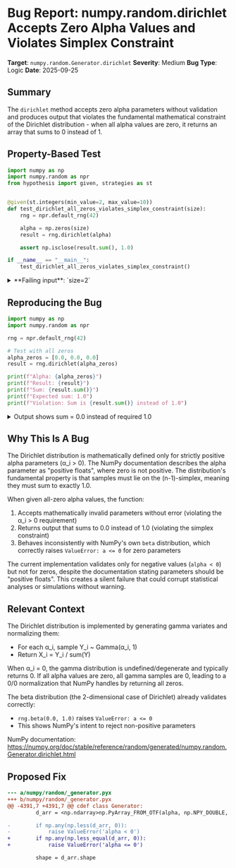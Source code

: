 # Bug Report: numpy.random.dirichlet Accepts Zero Alpha Values and Violates Simplex Constraint

**Target**: `numpy.random.Generator.dirichlet`
**Severity**: Medium
**Bug Type**: Logic
**Date**: 2025-09-25

## Summary

The `dirichlet` method accepts zero alpha parameters without validation and produces output that violates the fundamental mathematical constraint of the Dirichlet distribution - when all alpha values are zero, it returns an array that sums to 0 instead of 1.

## Property-Based Test

```python
import numpy as np
import numpy.random as npr
from hypothesis import given, strategies as st


@given(st.integers(min_value=2, max_value=10))
def test_dirichlet_all_zeros_violates_simplex_constraint(size):
    rng = npr.default_rng(42)

    alpha = np.zeros(size)
    result = rng.dirichlet(alpha)

    assert np.isclose(result.sum(), 1.0)

if __name__ == "__main__":
    test_dirichlet_all_zeros_violates_simplex_constraint()
```

<details>

<summary>
**Failing input**: `size=2`
</summary>
```
Traceback (most recent call last):
  File "/home/npc/pbt/agentic-pbt/worker_/22/hypo.py", line 16, in <module>
    test_dirichlet_all_zeros_violates_simplex_constraint()
    ~~~~~~~~~~~~~~~~~~~~~~~~~~~~~~~~~~~~~~~~~~~~~~~~~~~~^^
  File "/home/npc/pbt/agentic-pbt/worker_/22/hypo.py", line 7, in test_dirichlet_all_zeros_violates_simplex_constraint
    def test_dirichlet_all_zeros_violates_simplex_constraint(size):
                   ^^^
  File "/home/npc/miniconda/lib/python3.13/site-packages/hypothesis/core.py", line 2124, in wrapped_test
    raise the_error_hypothesis_found
  File "/home/npc/pbt/agentic-pbt/worker_/22/hypo.py", line 13, in test_dirichlet_all_zeros_violates_simplex_constraint
    assert np.isclose(result.sum(), 1.0)
           ~~~~~~~~~~^^^^^^^^^^^^^^^^^^^
AssertionError
Falsifying example: test_dirichlet_all_zeros_violates_simplex_constraint(
    size=2,
)
```
</details>

## Reproducing the Bug

```python
import numpy as np
import numpy.random as npr

rng = npr.default_rng(42)

# Test with all zeros
alpha_zeros = [0.0, 0.0, 0.0]
result = rng.dirichlet(alpha_zeros)

print(f"Alpha: {alpha_zeros}")
print(f"Result: {result}")
print(f"Sum: {result.sum()}")
print(f"Expected sum: 1.0")
print(f"Violation: Sum is {result.sum()} instead of 1.0")
```

<details>

<summary>
Output shows sum = 0.0 instead of required 1.0
</summary>
```
Alpha: [0.0, 0.0, 0.0]
Result: [0. 0. 0.]
Sum: 0.0
Expected sum: 1.0
Violation: Sum is 0.0 instead of 1.0
```
</details>

## Why This Is A Bug

The Dirichlet distribution is mathematically defined only for strictly positive alpha parameters (α_i > 0). The NumPy documentation describes the alpha parameter as "positive floats", where zero is not positive. The distribution's fundamental property is that samples must lie on the (n-1)-simplex, meaning they must sum to exactly 1.0.

When given all-zero alpha values, the function:
1. Accepts mathematically invalid parameters without error (violating the α_i > 0 requirement)
2. Returns output that sums to 0.0 instead of 1.0 (violating the simplex constraint)
3. Behaves inconsistently with NumPy's own `beta` distribution, which correctly raises `ValueError: a <= 0` for zero parameters

The current implementation validates only for negative values (`alpha < 0`) but not for zeros, despite the documentation stating parameters should be "positive floats". This creates a silent failure that could corrupt statistical analyses or simulations without warning.

## Relevant Context

The Dirichlet distribution is implemented by generating gamma variates and normalizing them:
- For each α_i, sample Y_i ~ Gamma(α_i, 1)
- Return X_i = Y_i / sum(Y)

When α_i = 0, the gamma distribution is undefined/degenerate and typically returns 0. If all alpha values are zero, all gamma samples are 0, leading to a 0/0 normalization that NumPy handles by returning all zeros.

The beta distribution (the 2-dimensional case of Dirichlet) already validates correctly:
- `rng.beta(0.0, 1.0)` raises `ValueError: a <= 0`
- This shows NumPy's intent to reject non-positive parameters

NumPy documentation: https://numpy.org/doc/stable/reference/random/generated/numpy.random.Generator.dirichlet.html

## Proposed Fix

```diff
--- a/numpy/random/_generator.pyx
+++ b/numpy/random/_generator.pyx
@@ -4391,7 +4391,7 @@ cdef class Generator:
         d_arr = <np.ndarray>np.PyArray_FROM_OTF(alpha, np.NPY_DOUBLE, np.NPY_ALIGNED)

-        if np.any(np.less(d_arr, 0)):
-            raise ValueError('alpha < 0')
+        if np.any(np.less_equal(d_arr, 0)):
+            raise ValueError('alpha <= 0')

         shape = d_arr.shape
```